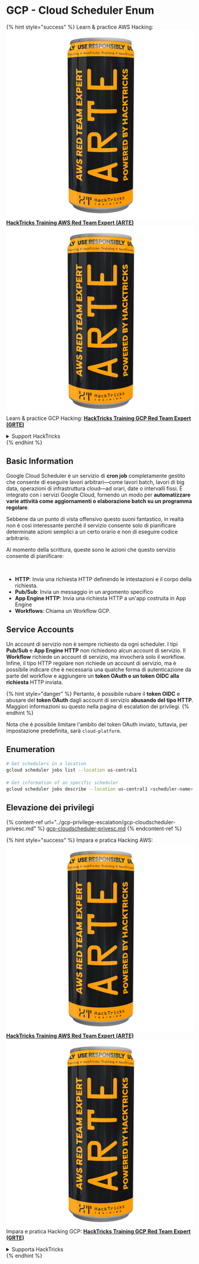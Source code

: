 # GCP - Cloud Scheduler Enum

{% hint style="success" %}
Learn & practice AWS Hacking:<img src="../../../.gitbook/assets/image (1) (1) (1).png" alt="" data-size="line">[**HackTricks Training AWS Red Team Expert (ARTE)**](https://training.hacktricks.xyz/courses/arte)<img src="../../../.gitbook/assets/image (1) (1) (1).png" alt="" data-size="line">\
Learn & practice GCP Hacking: <img src="../../../.gitbook/assets/image (2).png" alt="" data-size="line">[**HackTricks Training GCP Red Team Expert (GRTE)**<img src="../../../.gitbook/assets/image (2).png" alt="" data-size="line">](https://training.hacktricks.xyz/courses/grte)

<details>

<summary>Support HackTricks</summary>

* Check the [**subscription plans**](https://github.com/sponsors/carlospolop)!
* **Join the** 💬 [**Discord group**](https://discord.gg/hRep4RUj7f) or the [**telegram group**](https://t.me/peass) or **follow** us on **Twitter** 🐦 [**@hacktricks\_live**](https://twitter.com/hacktricks_live)**.**
* **Share hacking tricks by submitting PRs to the** [**HackTricks**](https://github.com/carlospolop/hacktricks) and [**HackTricks Cloud**](https://github.com/carlospolop/hacktricks-cloud) github repos.

</details>
{% endhint %}

## Basic Information

Google Cloud Scheduler è un servizio di **cron job** completamente gestito che consente di eseguire lavori arbitrari—come lavori batch, lavori di big data, operazioni di infrastruttura cloud—ad orari, date o intervalli fissi. È integrato con i servizi Google Cloud, fornendo un modo per **automatizzare varie attività come aggiornamenti o elaborazione batch su un programma regolare**.

Sebbene da un punto di vista offensivo questo suoni fantastico, in realtà non è così interessante perché il servizio consente solo di pianificare determinate azioni semplici a un certo orario e non di eseguire codice arbitrario.

Al momento della scrittura, queste sono le azioni che questo servizio consente di pianificare:

<figure><img src="../../../.gitbook/assets/image (347).png" alt="" width="563"><figcaption></figcaption></figure>

* **HTTP**: Invia una richiesta HTTP definendo le intestazioni e il corpo della richiesta.
* **Pub/Sub**: Invia un messaggio in un argomento specifico
* **App Engine HTTP**: Invia una richiesta HTTP a un'app costruita in App Engine
* **Workflows**: Chiama un Workflow GCP.

## Service Accounts

Un account di servizio non è sempre richiesto da ogni scheduler. I tipi **Pub/Sub** e **App Engine HTTP** non richiedono alcun account di servizio. Il **Workflow** richiede un account di servizio, ma invocherà solo il workflow.\
Infine, il tipo HTTP regolare non richiede un account di servizio, ma è possibile indicare che è necessaria una qualche forma di autenticazione da parte del workflow e aggiungere un **token OAuth o un token OIDC alla richiesta** HTTP inviata.

{% hint style="danger" %}
Pertanto, è possibile rubare il **token OIDC** e abusare del **token OAuth** dagli account di servizio **abusando del tipo HTTP**. Maggiori informazioni su questo nella pagina di escalation dei privilegi.
{% endhint %}

Nota che è possibile limitare l'ambito del token OAuth inviato, tuttavia, per impostazione predefinita, sarà `cloud-platform`.

## Enumeration
```bash
# Get schedulers in a location
gcloud scheduler jobs list --location us-central1

# Get information of an specific scheduler
gcloud scheduler jobs describe --location us-central1 <scheduler-name>
```
## Elevazione dei privilegi

{% content-ref url="../gcp-privilege-escalation/gcp-cloudscheduler-privesc.md" %}
[gcp-cloudscheduler-privesc.md](../gcp-privilege-escalation/gcp-cloudscheduler-privesc.md)
{% endcontent-ref %}

{% hint style="success" %}
Impara e pratica Hacking AWS:<img src="../../../.gitbook/assets/image (1) (1) (1).png" alt="" data-size="line">[**HackTricks Training AWS Red Team Expert (ARTE)**](https://training.hacktricks.xyz/courses/arte)<img src="../../../.gitbook/assets/image (1) (1) (1).png" alt="" data-size="line">\
Impara e pratica Hacking GCP: <img src="../../../.gitbook/assets/image (2).png" alt="" data-size="line">[**HackTricks Training GCP Red Team Expert (GRTE)**<img src="../../../.gitbook/assets/image (2).png" alt="" data-size="line">](https://training.hacktricks.xyz/courses/grte)

<details>

<summary>Supporta HackTricks</summary>

* Controlla i [**piani di abbonamento**](https://github.com/sponsors/carlospolop)!
* **Unisciti al** 💬 [**gruppo Discord**](https://discord.gg/hRep4RUj7f) o al [**gruppo telegram**](https://t.me/peass) o **seguici** su **Twitter** 🐦 [**@hacktricks\_live**](https://twitter.com/hacktricks_live)**.**
* **Condividi trucchi di hacking inviando PR ai** [**HackTricks**](https://github.com/carlospolop/hacktricks) e [**HackTricks Cloud**](https://github.com/carlospolop/hacktricks-cloud) repos di github.

</details>
{% endhint %}
